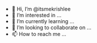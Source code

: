 - 👋 Hi, I’m @itsmekrishlee
- 👀 I’m interested in ...
- 🌱 I’m currently learning ...
- 💞️ I’m looking to collaborate on ...
- 📫 How to reach me ...

<!---
itsmekrishlee/itsmekrishlee is a ✨ special ✨ repository because its `README.md` (this file) appears on your GitHub profile.
You can click the Preview link to take a look at your changes.
--->

